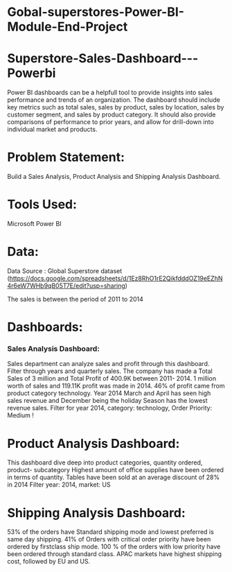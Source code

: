 # Gobal-superstores-Power-BI-Module-End-Project

# Superstore-Sales-Dashboard---Powerbi
Power BI dashboards can be a helpfull tool to provide insights into sales performance and trends of an organization.
The dashboard should include key metrics such as total sales, sales by product, sales by location, sales by customer segment, and sales by product category.
It should also provide comparisons of performance to prior years, and allow for drill-down into individual market and products.

# Problem Statement:
Build a Sales Analysis, Product Analysis and Shipping Analysis Dashboard.

# Tools Used:
Microsoft Power BI

# Data:
Data Source : Global Superstore dataset (https://docs.google.com/spreadsheets/d/1Ez8RhO1rE2QikfdddOZ19eEZhN4r6eW7WHb9qB05T7E/edit?usp=sharing)

The sales is between the period of 2011 to 2014

# Dashboards:
### Sales Analysis Dashboard:
Sales department can analyze sales and profit through this dashboard. Filter through years and quarterly sales.
The company has made a Total Sales of 3 million and Total Profit of 400.9K between 2011- 2014.
1 million worth of sales and 119.11K profit was made in 2014.
46% of profit came from product category technology.
Year 2014 March and April has seen high sales revenue and December being the holiday Season has the lowest revenue sales.
Filter for year 2014, category: technology, Order Priority: Medium !

# Product Analysis Dashboard:
This dashboard dive deep into product categories, quantity ordered, product- subcategory
Highest amount of office supplies have been ordered in terms of quantity.
Tables have been sold at an average discount of 28% in 2014
Filter year: 2014, market: US

# Shipping Analysis Dashboard:
53% of the orders have Standard shipping mode and lowest preferred is same day shipping.
41% of Orders with critical order priority have been ordered by firstclass ship mode.
100 % of the orders with low priority have been ordered through standard class.
APAC markets have highest shipping cost, followed by EU and US.
